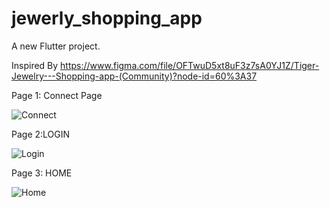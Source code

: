 # jewerly_shopping_app

A new Flutter project.

Inspired By https://www.figma.com/file/OFTwuD5xt8uF3z7sA0YJ1Z/Tiger-Jewelry---Shopping-app-(Community)?node-id=60%3A37

Page 1: Connect Page

![Connect](https://user-images.githubusercontent.com/63158771/159464453-3dd56298-9593-48e3-8d53-8426a38003bc.png)

Page 2:LOGIN

![Login](https://user-images.githubusercontent.com/63158771/159465230-207c5182-ef4e-46fb-a42b-bf6ae11a21e3.png)

Page 3: HOME

![Home](https://user-images.githubusercontent.com/63158771/159465336-4bc0d5ac-02b7-46df-9be9-b091775e7f78.png)
